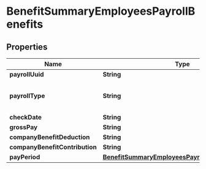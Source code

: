 

# BenefitSummaryEmployeesPayrollBenefits


## Properties

| Name | Type | Description | Notes |
|------------ | ------------- | ------------- | -------------|
|**payrollUuid** | **String** |  |  [optional] |
|**payrollType** | **String** | Whether it is regular or bonus payroll |  [optional] |
|**checkDate** | **String** |  |  [optional] |
|**grossPay** | **String** |  |  [optional] |
|**companyBenefitDeduction** | **String** |  |  [optional] |
|**companyBenefitContribution** | **String** |  |  [optional] |
|**payPeriod** | [**BenefitSummaryEmployeesPayrollBenefitsPayPeriod**](BenefitSummaryEmployeesPayrollBenefitsPayPeriod.md) |  |  [optional] |



